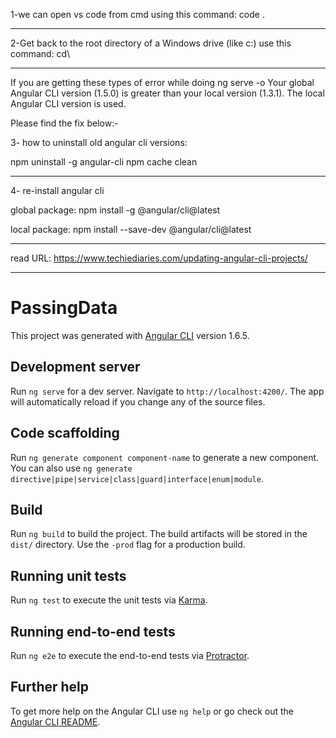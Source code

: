 1-we can open vs code from cmd using this command: code .
_________________________________________________________________

2-Get back to the root directory of a Windows drive (like c:\)
use this command: cd\
__________________________________________________________________

If you are getting these types of error while doing ng serve -o
Your global Angular CLI version (1.5.0) is greater than your local
version (1.3.1). The local Angular CLI version is used.

Please find the fix below:-

3- how to uninstall old angular cli versions:

npm uninstall -g angular-cli
npm cache clean
__________________________________________________________________

4- re-install angular cli

global package:
npm install -g @angular/cli@latest

local package:
npm install --save-dev @angular/cli@latest
______________________________________________________________________

read URL: https://www.techiediaries.com/updating-angular-cli-projects/
______________________________________________________________________

# PassingData

This project was generated with [Angular CLI](https://github.com/angular/angular-cli) version 1.6.5.

## Development server

Run `ng serve` for a dev server. Navigate to `http://localhost:4200/`. The app will automatically reload if you change any of the source files.

## Code scaffolding

Run `ng generate component component-name` to generate a new component. You can also use `ng generate directive|pipe|service|class|guard|interface|enum|module`.

## Build

Run `ng build` to build the project. The build artifacts will be stored in the `dist/` directory. Use the `-prod` flag for a production build.

## Running unit tests

Run `ng test` to execute the unit tests via [Karma](https://karma-runner.github.io).

## Running end-to-end tests

Run `ng e2e` to execute the end-to-end tests via [Protractor](http://www.protractortest.org/).

## Further help

To get more help on the Angular CLI use `ng help` or go check out the [Angular CLI README](https://github.com/angular/angular-cli/blob/master/README.md).
